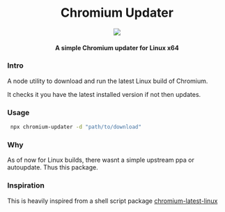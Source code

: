 <h1 align="center">Chromium Updater</h1>
<p align="center">
  <img src="https://i.imgur.com/uLlXjnXt.jpg"/>
</p>
<h4 align="center">A simple Chromium updater for Linux x64</h4>

### Intro

A node utility to download and run the latest Linux build of Chromium.

It checks it you have the latest installed version if not then updates.

### Usage

```bash
 npx chromium-updater -d "path/to/download"
```

### Why

As of now for Linux builds, there wasnt a simple upstream ppa or autoupdate. Thus this package.

### Inspiration

This is heavily inspired from a shell script package [chromium-latest-linux](https://github.com/scheib/chromium-latest-linux)
